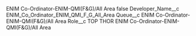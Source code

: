 <?xml version="1.0" encoding="UTF-8"?>
<CustomMetadata xmlns="http://soap.sforce.com/2006/04/metadata" xmlns:xsi="http://www.w3.org/2001/XMLSchema-instance" xmlns:xsd="http://www.w3.org/2001/XMLSchema">
    <label>ENIM Co-Ordinator-ENIM-QMI(F&amp;G)/All Area</label>
    <protected>false</protected>
    <values>
        <field>Developer_Name__c</field>
        <value xsi:type="xsd:string">ENIM_Co_Ordinator_ENIM_QMI_F_G_All_Area</value>
    </values>
    <values>
        <field>Queue__c</field>
        <value xsi:type="xsd:string">ENIM Co-Ordinator-ENIM-QMI(F&amp;G)/All Area</value>
    </values>
    <values>
        <field>Role__c</field>
        <value xsi:type="xsd:string">TOP THOR ENIM Co-Ordinator-ENIM-QMI(F&amp;G)/All Area</value>
    </values>
</CustomMetadata>
